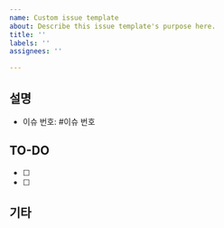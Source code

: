 ```yaml
---
name: Custom issue template
about: Describe this issue template's purpose here.
title: ''
labels: ''
assignees: ''

---
```


## 설명

- 이슈 번호: #이슈 번호

## TO-DO
- [ ] 
- [ ] 

## 기타
